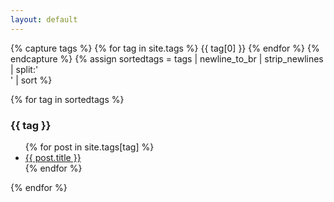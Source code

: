```yaml
---
layout: default
---
```

{% capture tags %}
{% for tag in site.tags %}
{{ tag[0] }}
{% endfor %}
{% endcapture %}
{% assign sortedtags = tags | newline_to_br | strip_newlines | split:'<br />' | sort %}

{% for tag in sortedtags %}
<h3 id="{{ tag | downcase }}"><span id="{{ tag | downcase }}/">{{ tag }}</span></h3>
<ul>
    {% for post in site.tags[tag] %}
    <li><a href="{{ post.url }}">{{ post.title }}</a></li>
    {% endfor %}
</ul>
{% endfor %}
